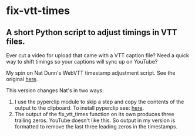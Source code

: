 # fix-vtt-times
## A short Python script to adjust timings in VTT files.

Ever cut a video for upload that came with a VTT caption file? Need a quick way to shift timings so your captions will sync up on YouTube?

My spin on Nat Dunn's WebVTT timestamp adjustment script. See the original [here](https://www.webucator.com/article/fixing-webvtt-times-with-python/).

This version changes Nat's in two ways:

1. I use the pyperclip module to skip a step and copy the contents of the output to the clipboard. To install pyperclip see: [here](https://github.com/asweigart/pyperclip).
2. The output of the fix_vtt_times function on its own produces three trailing zeros. YouTube doesn't like this. So output in my version is formatted to remove the last three leading zeros in the timestamps.
